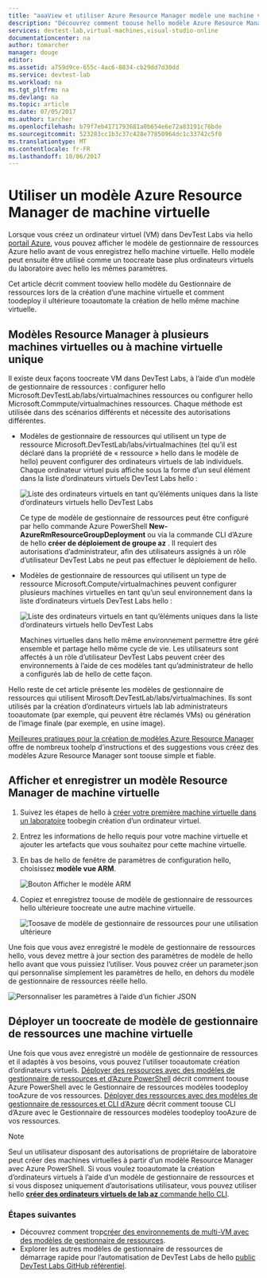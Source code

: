 ```yaml
---
title: "aaaView et utiliser Azure Resource Manager modèle une machine virtuelle | Documents Microsoft"
description: "Découvrez comment toouse hello modèle Azure Resource Manager à partir d’un ordinateur virtuel de toocreate autres machines virtuelles"
services: devtest-lab,virtual-machines,visual-studio-online
documentationcenter: na
author: tomarcher
manager: douge
editor: 
ms.assetid: a759d9ce-655c-4ac6-8834-cb29dd7d30dd
ms.service: devtest-lab
ms.workload: na
ms.tgt_pltfrm: na
ms.devlang: na
ms.topic: article
ms.date: 07/05/2017
ms.author: tarcher
ms.openlocfilehash: b79f7eb4171793681a0b654e6e72a83191c76bde
ms.sourcegitcommit: 523283cc1b3c37c428e77850964dc1c33742c5f0
ms.translationtype: MT
ms.contentlocale: fr-FR
ms.lasthandoff: 10/06/2017
---
```

# <a name="use-a-virtual-machines-azure-resource-manager-template"></a>Utiliser un modèle Azure Resource Manager de machine virtuelle

Lorsque vous créez un ordinateur virtuel (VM) dans DevTest Labs via hello [portail Azure](http://go.microsoft.com/fwlink/p/?LinkID=525040), vous pouvez afficher le modèle de gestionnaire de ressources Azure hello avant de vous enregistrez hello machine virtuelle. Hello modèle peut ensuite être utilisé comme un toocreate base plus ordinateurs virtuels du laboratoire avec hello les mêmes paramètres.

Cet article décrit comment tooview hello modèle du Gestionnaire de ressources lors de la création d’une machine virtuelle et comment toodeploy il ultérieure tooautomate la création de hello même machine virtuelle.

## <a name="multi-vm-vs-single-vm-resource-manager-templates"></a>Modèles Resource Manager à plusieurs machines virtuelles ou à machine virtuelle unique
Il existe deux façons toocreate VM dans DevTest Labs, à l’aide d’un modèle de gestionnaire de ressources : configurer hello Microsoft.DevTestLab/labs/virtualmachines ressources ou configurer hello Microsoft.Commpute/virtualmachines ressources. Chaque méthode est utilisée dans des scénarios différents et nécessite des autorisations différentes.

- Modèles de gestionnaire de ressources qui utilisent un type de ressource Microsoft.DevTestLab/labs/virtualmachines (tel qu’il est déclaré dans la propriété de « ressource » hello dans le modèle de hello) peuvent configurer des ordinateurs virtuels de lab individuels. Chaque ordinateur virtuel puis affiche sous la forme d’un seul élément dans la liste d’ordinateurs virtuels DevTest Labs hello :

   ![Liste des ordinateurs virtuels en tant qu’éléments uniques dans la liste d’ordinateurs virtuels hello DevTest Labs](./media/devtest-lab-use-arm-template/devtestlab-lab-vm-single-item.png)

   Ce type de modèle de gestionnaire de ressources peut être configuré par hello commande Azure PowerShell **New-AzureRmResourceGroupDeployment** ou via la commande CLI d’Azure de hello **créer de déploiement de groupe az** . Il requiert des autorisations d’administrateur, afin des utilisateurs assignés à un rôle d’utilisateur DevTest Labs ne peut pas effectuer le déploiement de hello. 

- Modèles de gestionnaire de ressources qui utilisent un type de ressource Microsoft.Compute/virtualmachines peuvent configurer plusieurs machines virtuelles en tant qu’un seul environnement dans la liste d’ordinateurs virtuels DevTest Labs hello :

   ![Liste des ordinateurs virtuels en tant qu’éléments uniques dans la liste d’ordinateurs virtuels hello DevTest Labs](./media/devtest-lab-use-arm-template/devtestlab-lab-vm-single-environment.png)

   Machines virtuelles dans hello même environnement permettre être géré ensemble et partage hello même cycle de vie. Les utilisateurs sont affectés à un rôle d’utilisateur DevTest Labs peuvent créer des environnements à l’aide de ces modèles tant qu’administrateur de hello a configurés lab de hello de cette façon.

Hello reste de cet article présente les modèles de gestionnaire de ressources qui utilisent Mirosoft.DevTestLab/labs/virtualmachines. Ils sont utilisés par la création d’ordinateurs virtuels lab lab administrateurs tooautomate (par exemple, qui peuvent être réclamés VMs) ou génération de l’image finale (par exemple, en usine image).

[Meilleures pratiques pour la création de modèles Azure Resource Manager](https://docs.microsoft.com/azure/azure-resource-manager/resource-manager-template-best-practices) offre de nombreux toohelp d’instructions et des suggestions vous créez des modèles Azure Resource Manager sont toouse simple et fiable.

## <a name="view-and-save-a-virtual-machines-resource-manager-template"></a>Afficher et enregistrer un modèle Resource Manager de machine virtuelle
1. Suivez les étapes de hello à [créer votre première machine virtuelle dans un laboratoire](devtest-lab-create-first-vm.md) toobegin création d’un ordinateur virtuel.
1. Entrez les informations de hello requis pour votre machine virtuelle et ajouter les artefacts que vous souhaitez pour cette machine virtuelle.
1. En bas de hello de fenêtre de paramètres de configuration hello, choisissez **modèle vue ARM**.

   ![Bouton Afficher le modèle ARM](./media/devtest-lab-use-arm-template/devtestlab-lab-view-rm-template.png)
1. Copiez et enregistrez toouse de modèle de gestionnaire de ressources hello ultérieure toocreate une autre machine virtuelle.

   ![Toosave de modèle de gestionnaire de ressources pour une utilisation ultérieure](./media/devtest-lab-use-arm-template/devtestlab-lab-copy-rm-template.png)

Une fois que vous avez enregistré le modèle de gestionnaire de ressources hello, vous devez mettre à jour section des paramètres de modèle de hello hello avant que vous puissiez l’utiliser. Vous pouvez créer un parameter.json qui personnalise simplement les paramètres de hello, en dehors du modèle de gestionnaire de ressources réelle hello. 

![Personnaliser les paramètres à l’aide d’un fichier JSON](./media/devtest-lab-use-arm-template/devtestlab-lab-custom-params.png)

## <a name="deploy-a-resource-manager-template-toocreate-a-vm"></a>Déployer un toocreate de modèle de gestionnaire de ressources une machine virtuelle
Une fois que vous avez enregistré un modèle de gestionnaire de ressources et il adaptés à vos besoins, vous pouvez l’utiliser tooautomate création d’ordinateurs virtuels. [Déployer des ressources avec des modèles de gestionnaire de ressources et d’Azure PowerShell](https://docs.microsoft.com/azure/azure-resource-manager/resource-group-template-deploy) décrit comment toouse Azure PowerShell avec le Gestionnaire de ressources modèles toodeploy tooAzure de vos ressources. [Déployer des ressources avec des modèles de gestionnaire de ressources et CLI d’Azure](https://docs.microsoft.com/azure/azure-resource-manager/resource-group-template-deploy-cli) décrit comment toouse CLI d’Azure avec le Gestionnaire de ressources modèles toodeploy tooAzure de vos ressources.

> [!NOTE]
> Seul un utilisateur disposant des autorisations de propriétaire de laboratoire peut créer des machines virtuelles à partir d’un modèle Resource Manager avec Azure PowerShell. Si vous voulez tooautomate la création d’ordinateurs virtuels à l’aide d’un modèle de gestionnaire de ressources et si vous disposez uniquement d’autorisations utilisateur, vous pouvez utiliser hello [ **créer des ordinateurs virtuels de lab az** commande hello CLI](https://docs.microsoft.com/cli/azure/lab/vm#create).

### <a name="next-steps"></a>Étapes suivantes
* Découvrez comment trop[créer des environnements de multi-VM avec des modèles de gestionnaire de ressources](devtest-lab-create-environment-from-arm.md).
* Explorer les autres modèles de gestionnaire de ressources de démarrage rapide pour l’automatisation de DevTest Labs de hello [public DevTest Labs GitHub référentiel](https://github.com/Azure/azure-quickstart-templates).
